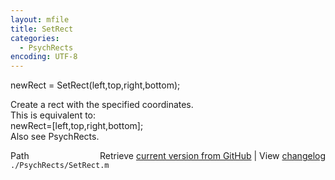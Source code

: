 ```yaml
---
layout: mfile
title: SetRect
categories:
  - PsychRects
encoding: UTF-8
---
```


 newRect = SetRect(left,top,right,bottom);  

 Create a rect with the specified coordinates.  
 This is equivalent to:  
    newRect=[left,top,right,bottom];  
 Also see PsychRects.  


<div class="code_header" style="text-align:right;">
  <span style="float:left;">Path&nbsp;&nbsp;</span> <span class="counter">Retrieve <a href=
  "https://raw.github.com/Psychtoolbox-3/Psychtoolbox-3/beta/./PsychRects/SetRect.m">current version from GitHub</a> | View <a href=
  "https://github.com/Psychtoolbox-3/Psychtoolbox-3/commits/beta/./PsychRects/SetRect.m">changelog</a></span>
</div>
<div class="code">
  <code>./PsychRects/SetRect.m</code>
</div>
